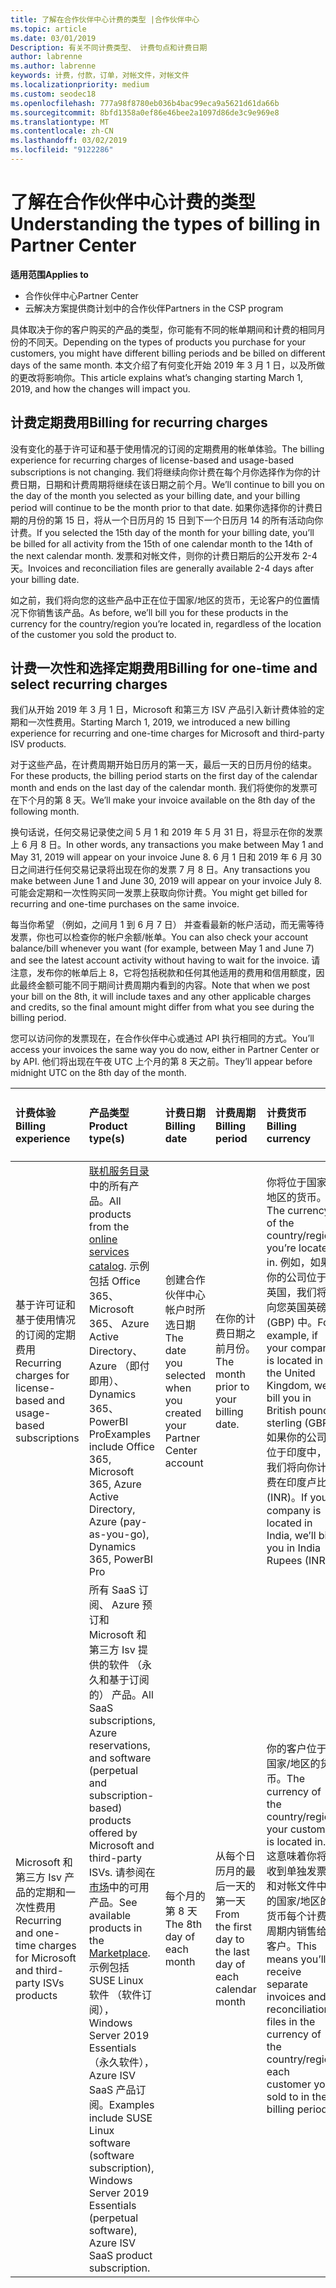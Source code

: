 ```yaml
---
title: 了解在合作伙伴中心计费的类型 |合作伙伴中心
ms.topic: article
ms.date: 03/01/2019
Description: 有关不同计费类型、 计费句点和计费日期
author: labrenne
ms.author: labrenne
keywords: 计费，付款，订单，对帐文件，对帐文件
ms.localizationpriority: medium
ms.custom: seodec18
ms.openlocfilehash: 777a98f8780eb036b4bac99eca9a5621d61da66b
ms.sourcegitcommit: 8bfd1358a0ef86e46bee2a1097d86de3c9e969e8
ms.translationtype: MT
ms.contentlocale: zh-CN
ms.lasthandoff: 03/02/2019
ms.locfileid: "9122286"
---
```

# <a name="understanding-the-types-of-billing-in-partner-center"></a><span data-ttu-id="e17c6-104">了解在合作伙伴中心计费的类型</span><span class="sxs-lookup"><span data-stu-id="e17c6-104">Understanding the types of billing in Partner Center</span></span>

**<span data-ttu-id="e17c6-105">适用范围</span><span class="sxs-lookup"><span data-stu-id="e17c6-105">Applies to</span></span>**

-  <span data-ttu-id="e17c6-106">合作伙伴中心</span><span class="sxs-lookup"><span data-stu-id="e17c6-106">Partner Center</span></span>
-  <span data-ttu-id="e17c6-107">云解决方案提供商计划中的合作伙伴</span><span class="sxs-lookup"><span data-stu-id="e17c6-107">Partners in the CSP program</span></span>

<span data-ttu-id="e17c6-108">具体取决于你的客户购买的产品的类型，你可能有不同的帐单期间和计费的相同月份的不同天。</span><span class="sxs-lookup"><span data-stu-id="e17c6-108">Depending on the types of products you purchase for your customers, you might have different billing periods and be billed on different days of the same month.</span></span> <span data-ttu-id="e17c6-109">本文介绍了有何变化开始 2019 年 3 月 1 日，以及所做的更改将影响你。</span><span class="sxs-lookup"><span data-stu-id="e17c6-109">This article explains what’s changing starting March 1, 2019, and how the changes will impact you.</span></span>

## <a name="billing-for-recurring-charges"></a><span data-ttu-id="e17c6-110">计费定期费用</span><span class="sxs-lookup"><span data-stu-id="e17c6-110">Billing for recurring charges</span></span>

<span data-ttu-id="e17c6-111">没有变化的基于许可证和基于使用情况的订阅的定期费用的帐单体验。</span><span class="sxs-lookup"><span data-stu-id="e17c6-111">The billing experience for recurring charges of license-based and usage-based subscriptions is not changing.</span></span> <span data-ttu-id="e17c6-112">我们将继续向你计费在每个月你选择作为你的计费日期，日期和计费周期将继续在该日期之前个月。</span><span class="sxs-lookup"><span data-stu-id="e17c6-112">We’ll continue to bill you on the day of the month you selected as your billing date, and your billing period will continue to be the month prior to that date.</span></span> <span data-ttu-id="e17c6-113">如果你选择你的计费日期的月份的第 15 日，将从一个日历月的 15 日到下一个日历月 14 的所有活动向你计费。</span><span class="sxs-lookup"><span data-stu-id="e17c6-113">If you selected the 15th day of the month for your billing date, you’ll be billed for all activity from the 15th of one calendar month to the 14th of the next calendar month.</span></span> <span data-ttu-id="e17c6-114">发票和对帐文件，则你的计费日期后的公开发布 2-4 天。</span><span class="sxs-lookup"><span data-stu-id="e17c6-114">Invoices and reconciliation files are generally available 2-4 days after your billing date.</span></span>

<span data-ttu-id="e17c6-115">如之前，我们将向您的这些产品中正在位于国家/地区的货币，无论客户的位置情况下你销售该产品。</span><span class="sxs-lookup"><span data-stu-id="e17c6-115">As before, we’ll bill you for these products in the currency for the country/region you’re located in, regardless of the location of the customer you sold the product to.</span></span>

## <a name="billing-for-one-time-and-select-recurring-charges"></a><span data-ttu-id="e17c6-116">计费一次性和选择定期费用</span><span class="sxs-lookup"><span data-stu-id="e17c6-116">Billing for one-time and select recurring charges</span></span>

<span data-ttu-id="e17c6-117">我们从开始 2019 年 3 月 1 日，Microsoft 和第三方 ISV 产品引入新计费体验的定期和一次性费用。</span><span class="sxs-lookup"><span data-stu-id="e17c6-117">Starting March 1, 2019, we introduced a new billing experience for recurring and one-time charges for Microsoft and third-party ISV products.</span></span>

<span data-ttu-id="e17c6-118">对于这些产品，在计费周期开始日历月的第一天，最后一天的日历月份的结束。</span><span class="sxs-lookup"><span data-stu-id="e17c6-118">For these products, the billing period starts on the first day of the calendar month and ends on the last day of the calendar month.</span></span> <span data-ttu-id="e17c6-119">我们将使你的发票可在下个月的第 8 天。</span><span class="sxs-lookup"><span data-stu-id="e17c6-119">We’ll make your invoice available on the 8th day of the following month.</span></span> 

<span data-ttu-id="e17c6-120">换句话说，任何交易记录使之间 5 月 1 和 2019 年 5 月 31 日，将显示在你的发票上 6 月 8 日。</span><span class="sxs-lookup"><span data-stu-id="e17c6-120">In other words, any transactions you make between May 1 and May 31, 2019 will appear on your invoice June 8.</span></span> <span data-ttu-id="e17c6-121">6 月 1 日和 2019 年 6 月 30 日之间进行任何交易记录将出现在你的发票 7 月 8 日。</span><span class="sxs-lookup"><span data-stu-id="e17c6-121">Any transactions you make between June 1 and June 30, 2019 will appear on your invoice July 8.</span></span> <span data-ttu-id="e17c6-122">可能会定期和一次性购买同一发票上获取向你计费。</span><span class="sxs-lookup"><span data-stu-id="e17c6-122">You might get billed for recurring and one-time purchases on the same invoice.</span></span> 

<span data-ttu-id="e17c6-123">每当你希望 （例如，之间月 1 到 6 月 7 日） 并查看最新的帐户活动，而无需等待发票，你也可以检查你的帐户余额/帐单。</span><span class="sxs-lookup"><span data-stu-id="e17c6-123">You can also check your account balance/bill whenever you want (for example, between May 1 and June 7) and see the latest account activity without having to wait for the invoice.</span></span> <span data-ttu-id="e17c6-124">请注意，发布你的帐单后上 8，它将包括税款和任何其他适用的费用和信用额度，因此最终金额可能不同于期间计费周期内看到的内容。</span><span class="sxs-lookup"><span data-stu-id="e17c6-124">Note that when we post your bill on the 8th, it will include taxes and any other applicable charges and credits, so the final amount might differ from what you see during the billing period.</span></span> 

<span data-ttu-id="e17c6-125">您可以访问你的发票现在，在合作伙伴中心或通过 API 执行相同的方式。</span><span class="sxs-lookup"><span data-stu-id="e17c6-125">You’ll access your invoices the same way you do now, either in Partner Center or by API.</span></span> <span data-ttu-id="e17c6-126">他们将出现在午夜 UTC 上个月的第 8 天之前。</span><span class="sxs-lookup"><span data-stu-id="e17c6-126">They’ll appear before midnight UTC on the 8th day of the month.</span></span> 

|**<span data-ttu-id="e17c6-127">计费体验</span><span class="sxs-lookup"><span data-stu-id="e17c6-127">Billing experience</span></span>**|**<span data-ttu-id="e17c6-128">产品类型</span><span class="sxs-lookup"><span data-stu-id="e17c6-128">Product type(s)</span></span>**|**<span data-ttu-id="e17c6-129">计费日期</span><span class="sxs-lookup"><span data-stu-id="e17c6-129">Billing date</span></span>**|**<span data-ttu-id="e17c6-130">计费周期</span><span class="sxs-lookup"><span data-stu-id="e17c6-130">Billing period</span></span>**|**<span data-ttu-id="e17c6-131">计费货币</span><span class="sxs-lookup"><span data-stu-id="e17c6-131">Billing currency</span></span>**|**<span data-ttu-id="e17c6-132">可用的当前活动？</span><span class="sxs-lookup"><span data-stu-id="e17c6-132">Current activity available?</span></span>**|
|:----------------|:--------------|:--------------|:--------------|:--------------|:--------------|
|<span data-ttu-id="e17c6-133">基于许可证和基于使用情况的订阅的定期费用</span><span class="sxs-lookup"><span data-stu-id="e17c6-133">Recurring charges for license-based and usage-based subscriptions</span></span> |<span data-ttu-id="e17c6-134">[联机服务目录](https://partner.microsoft.com/commerce/preferredoffers/list)中的所有产品。</span><span class="sxs-lookup"><span data-stu-id="e17c6-134">All products from the [online services catalog](https://partner.microsoft.com/commerce/preferredoffers/list).</span></span> <span data-ttu-id="e17c6-135">示例包括 Office 365、 Microsoft 365、 Azure Active Directory、 Azure （即付即用）、 Dynamics 365、 PowerBI Pro</span><span class="sxs-lookup"><span data-stu-id="e17c6-135">Examples include Office 365, Microsoft 365, Azure Active Directory, Azure (pay-as-you-go), Dynamics 365, PowerBI Pro</span></span> |<span data-ttu-id="e17c6-136">创建合作伙伴中心帐户时所选日期</span><span class="sxs-lookup"><span data-stu-id="e17c6-136">The date you selected when you created your Partner Center account</span></span> |<span data-ttu-id="e17c6-137">在你的计费日期之前月份。</span><span class="sxs-lookup"><span data-stu-id="e17c6-137">The month prior to your billing date.</span></span> |<span data-ttu-id="e17c6-138">你将位于国家/地区的货币。</span><span class="sxs-lookup"><span data-stu-id="e17c6-138">The currency of the country/region you’re located in.</span></span> <span data-ttu-id="e17c6-139">例如，如果你的公司位于英国，我们将向您英国英磅 (GBP) 中。</span><span class="sxs-lookup"><span data-stu-id="e17c6-139">For example, if your company is located in the United Kingdom, we’ll bill you in British pounds sterling (GBP).</span></span> <span data-ttu-id="e17c6-140">如果你的公司位于印度中，我们将向你计费在印度卢比 (INR)。</span><span class="sxs-lookup"><span data-stu-id="e17c6-140">If your company is located in India, we’ll bill you in India Rupees (INR).</span></span>  |<span data-ttu-id="e17c6-141">否</span><span class="sxs-lookup"><span data-stu-id="e17c6-141">No</span></span> |
|<span data-ttu-id="e17c6-142">Microsoft 和第三方 Isv 产品的定期和一次性费用</span><span class="sxs-lookup"><span data-stu-id="e17c6-142">Recurring and one-time charges for Microsoft and third-party ISVs products</span></span> |<span data-ttu-id="e17c6-143">所有 SaaS 订阅、 Azure 预订和 Microsoft 和第三方 Isv 提供的软件 （永久和基于订阅的） 产品。</span><span class="sxs-lookup"><span data-stu-id="e17c6-143">All SaaS subscriptions, Azure reservations, and software (perpetual and subscription-based) products offered by Microsoft and third-party ISVs.</span></span> <span data-ttu-id="e17c6-144">请参阅在[市场](https://partner.microsoft.com/commerce/sales?type=Any&category=Any)中的可用产品。</span><span class="sxs-lookup"><span data-stu-id="e17c6-144">See available products in the [Marketplace](https://partner.microsoft.com/commerce/sales?type=Any&category=Any).</span></span> <span data-ttu-id="e17c6-145">示例包括 SUSE Linux 软件 （软件订阅），Windows Server 2019 Essentials （永久软件），Azure ISV SaaS 产品订阅。</span><span class="sxs-lookup"><span data-stu-id="e17c6-145">Examples include SUSE Linux software (software subscription), Windows Server 2019 Essentials (perpetual software), Azure ISV SaaS product subscription.</span></span> |<span data-ttu-id="e17c6-146">每个月的第 8 天</span><span class="sxs-lookup"><span data-stu-id="e17c6-146">The 8th day of each month</span></span> |<span data-ttu-id="e17c6-147">从每个日历月的最后一天的第一天</span><span class="sxs-lookup"><span data-stu-id="e17c6-147">From the first day to the last day of each calendar month</span></span> |<span data-ttu-id="e17c6-148">你的客户位于国家/地区的货币。</span><span class="sxs-lookup"><span data-stu-id="e17c6-148">The currency of the country/region your customer is located in.</span></span> <span data-ttu-id="e17c6-149">这意味着你将收到单独发票和对帐文件中的国家/地区的货币每个计费周期内销售给客户。</span><span class="sxs-lookup"><span data-stu-id="e17c6-149">This means you’ll receive separate invoices and reconciliation files in the currency of the country/region each customer you sold to in the billing period.</span></span> |<span data-ttu-id="e17c6-150">是</span><span class="sxs-lookup"><span data-stu-id="e17c6-150">Yes</span></span> |
